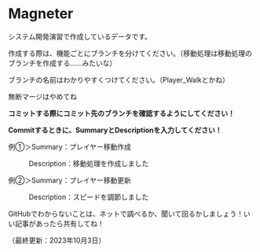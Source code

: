 # Magneter
システム開発演習で作成しているデータです。

作成する際は、機能ごとにブランチを分けてください。（移動処理は移動処理のブランチを作成する……みたいな）

ブランチの名前はわかりやすくつけてください。（Player_Walkとかね）

無断マージはやめてね

**コミットする際にコミット先のブランチを確認するようにしてください！**

**Commitするときに、SummaryとDescriptionを入力してください！**

例①＞Summary：プレイヤー移動作成

　　　Description：移動処理を作成しました
  
例②＞Summary：プレイヤー移動更新

　　　Description：スピードを調節しました

GitHubでわからないことは、ネットで調べるか、聞いて回るかしましょう！いい記事があったら共有してね！

（最終更新：2023年10月3日）

